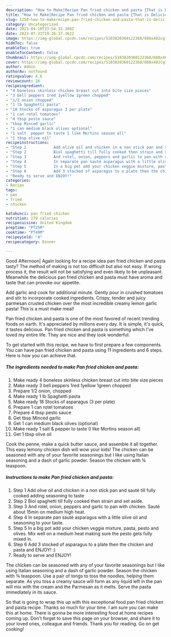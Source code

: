 ```yaml
---
description: "How to Make|Recipe Pan fried chicken and pasta {That is Delicious"
title: "How to Make|Recipe Pan fried chicken and pasta {That is Delicious"
slug: 1250-how-to-makerecipe-pan-fried-chicken-and-pasta-that-is-delicious
category: Uncategorized
date: 2023-04-18T23:54:32.308Z
date: 2023-07-31T19:26:37.362Z
image: https://img-global.cpcdn.com/recipes/5103820360122368/680x482cq70/pan-fried-chicken-and-pasta-recipe-main-photo.jpg
hideToc: false
enableToc: true
enableTocContent: false
thumbnail: https://img-global.cpcdn.com/recipes/5103820360122368/680x482cq70/pan-fried-chicken-and-pasta-recipe-main-photo.jpg
cover: https://img-global.cpcdn.com/recipes/5103820360122368/680x482cq70/pan-fried-chicken-and-pasta-recipe-main-photo.jpg
author: Admin
authorAv: notfound
ratingvalue: 4.6
reviewcount: 16
recipeingredient:
- "4 boneless skinless chicken breast cut into bite size pieces"
- "3 bell peppers 1red 1yellow 1green chopped"
- "1/2 onion chopped"
- "1 lb Spaghetti pasta"
- "18 Stocks of asparagus 3 per plate"
- "1 can rotel tomatoes"
- "4 tbsp pesto sauce"
- "tbsp Minced garlic"
- "1 can medium black olives optional"
- "1 salt  pepper to taste I like Mortins season all"
- "1 tbsp olive oil"
recipeinstructions:
- "Step 1            Add olive oil and chicken in a non stick pan and sauté till fully cooked adding seasoning to taste"
- "Step 2            Biol spaghetti till fully cooked then strain and set aside."
- "Step 3            And rotel, onion, peppers and garlic to pan with chicken. Sauté about 15min on medium high heat."
- "Step 4            In separate pan sauté asparagus with a little olive oil and seasoning to your taste."
- "Step 5            In a big pot add your chicken veggie mixture, pasta, pesto and olives. Mix well on a medium heat making sure the pesto gets fully mixed in."
- "Step 6            Add 3 stocked of asparagus to a plate then the chicken and pasta and ENJOY! :)"
- "Ready to serve and ENJOY!"
categories:
- Recipe
tags:
- pan
- fried
- chicken

katakunci: pan fried chicken 
nutrition: 279 calories
recipecuisine: United Kingdom
preptime: "PT25M"
cooktime: "PT49M"
recipeyield: "4"
recipecategory: Dinner

---
```



Good Afternoon| Again looking for a recipe idea pan fried chicken and pasta tasty? The method of making is not too difficult but also not easy. If wrong process it, the result will not be satisfying and even likely to be unpleasant. Meanwhile the delicious pan fried chicken and pasta must have aroma and taste that can provoke our appetite.





Add garlic and cook for additional minute. Gently pour in crushed tomatoes and stir to incorporate cooked ingredients. Crispy, tender and juicy parmesan crusted chicken over the most incredible creamy lemon garlic pasta! This is a must make meal!

Pan fried chicken and pasta is one of the most favored of recent trending foods on earth. It's appreciated by millions every day. It is simple, it's quick, it tastes delicious. Pan fried chicken and pasta is something which I've loved my entire life. They are nice and they look wonderful.


To get started with this recipe, we have to first prepare a few components. You can have pan fried chicken and pasta using 11 ingredients and 6 steps. Here is how you can achieve that.

<!--inarticleads1-->

##### The ingredients needed to make Pan fried chicken and pasta:

1. Make ready 4 boneless skinless chicken breast cut into bite size pieces
1. Make ready 3 bell peppers 1red 1yellow 1green chopped
1. Prepare 1/2 onion, chopped
1. Make ready 1 lb Spaghetti pasta
1. Make ready 18 Stocks of asparagus (3 per plate)
1. Prepare 1 can rotel tomatoes
1. Prepare 4 tbsp pesto sauce
1. Get tbsp Minced garlic
1. Get 1 can medium black olives (optional)
1. Make ready 1 salt &amp; pepper to taste (I like Mortins season all)
1. Get 1 tbsp olive oil


Cook the penne, make a quick butter sauce, and assemble it all together. This easy lemony chicken dish will wow your kids! The chicken can be seasoned with any of your favorite seasonings but I like using Italian seasoning and a dash of garlic powder. Season the chicken with ¾ teaspoon. 

<!--inarticleads2-->

##### Instructions to make Pan fried chicken and pasta:

1. Step 1            Add olive oil and chicken in a non stick pan and sauté till fully cooked adding seasoning to taste
1. Step 2            Biol spaghetti till fully cooked then strain and set aside.
1. Step 3            And rotel, onion, peppers and garlic to pan with chicken. Sauté about 15min on medium high heat.
1. Step 4            In separate pan sauté asparagus with a little olive oil and seasoning to your taste.
1. Step 5            In a big pot add your chicken veggie mixture, pasta, pesto and olives. Mix well on a medium heat making sure the pesto gets fully mixed in.
1. Step 6            Add 3 stocked of asparagus to a plate then the chicken and pasta and ENJOY! :)
1. Ready to serve and ENJOY!

The chicken can be seasoned with any of your favorite seasonings but I like using Italian seasoning and a dash of garlic powder. Season the chicken with ¾ teaspoon. Use a pair of tongs to toss the noodles, helping them separate. As you toss a creamy sauce will form as any liquid left in the pan will mix with the cream and the Parmesan as it melts. Serve the pasta immediately in its sauce. 

So that is going to wrap this up with this exceptional food pan fried chicken and pasta recipe. Thanks so much for your time. I am sure you can make this at home. There is gonna be more interesting food at home recipes coming up. Don't forget to save this page on your browser, and share it to your loved ones, colleague and friends. Thank you for reading. Go on get cooking!
